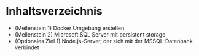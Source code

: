 # Inhaltsverzeichnis

- (Meilenstein 1) Docker Umgebung erstellen
- (Meilenstein 2) Microsoft SQL Server mit persistent storage
- (Optionales Ziel 1) Node.js-Server, der sich mit der MSSQL-Datenbank verbindet

<div class="abs-br m-6 flex gap-2">
  <a href="https://github.com/arlind-tbz/sportferienprojekt_2023_pla_arlind" target="_blank" alt="GitHub"
    class="text-xl slidev-icon-btn opacity-50 !border-none !hover:text-white">
    <carbon-logo-github />
  </a>
</div>
